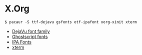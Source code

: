 # X.Org

	$ pacaur -S ttf-dejavu gsfonts otf-ipafont xorg-xinit xterm

- [DejaVu font family](http://dejavu-fonts.org/wiki/Main_Page)
- [Ghostscript fonts](http://sourceforge.net/projects/gs-fonts/)
- [IPA Fonts](http://ipafont.ipa.go.jp/)
- [xterm](http://invisible-island.net/xterm/)
